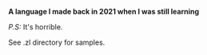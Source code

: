 **A language I made back in 2021 when I was still learning**

*P.S:* It's horrible.

See .zl directory for samples.